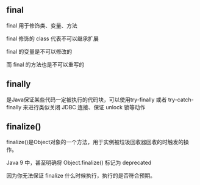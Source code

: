 ## final

final 用于修饰类、变量、方法

final 修饰的 class 代表不可以继承扩展

final 的变量是不可以修改的

而 final 的方法也是不可以重写的

## finally

是Java保证某些代码一定被执行的代码块，可以使用try-finally 或者 try-catch-finally 来进行类似关闭 JDBC 连接、保证 unlock 锁等动作

## finalize()

finalize()是Object对象的一个方法，用于实例被垃圾回收器回收的时触发的操作。

Java 9 中，甚至明确将 Object.finalize() 标记为 deprecated

因为你无法保证 finalize 什么时候执行，执行的是否符合预期。

